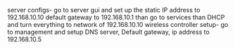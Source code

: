 server configs- go to server gui and set up the static IP address to 192.168.10.10 default gateway to 192.168.10.1 than go to services than DHCP and turn everything to network of 192.168.10.10
wireless controller setup- go to management and setup DNS server, Default gateway, ip address to 192.168.10.5
